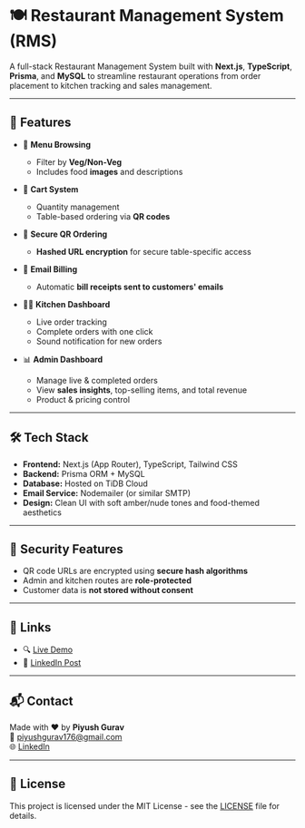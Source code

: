 # 🍽️ Restaurant Management System (RMS)

A full-stack Restaurant Management System built with **Next.js**, **TypeScript**, **Prisma**, and **MySQL** to streamline restaurant operations from order placement to kitchen tracking and sales management.

---

## 🚀 Features

- 📖 **Menu Browsing**
  - Filter by **Veg/Non-Veg**
  - Includes food **images** and descriptions

- 🛒 **Cart System**
  - Quantity management
  - Table-based ordering via **QR codes**

- 🔐 **Secure QR Ordering**
  - **Hashed URL encryption** for secure table-specific access

- 🧾 **Email Billing**
  - Automatic **bill receipts sent to customers' emails**

- 🧑‍🍳 **Kitchen Dashboard**
  - Live order tracking
  - Complete orders with one click
  - Sound notification for new orders

- 📊 **Admin Dashboard**
  - Manage live & completed orders
  - View **sales insights**, top-selling items, and total revenue
  - Product & pricing control

---

## 🛠️ Tech Stack

- **Frontend:** Next.js (App Router), TypeScript, Tailwind CSS
- **Backend:** Prisma ORM + MySQL
- **Database:** Hosted on TiDB Cloud
- **Email Service:** Nodemailer (or similar SMTP)
- **Design:** Clean UI with soft amber/nude tones and food-themed aesthetics

---

## 🔐 Security Features

- QR code URLs are encrypted using **secure hash algorithms**
- Admin and kitchen routes are **role-protected**
- Customer data is **not stored without consent**

---


## 🔗 Links

- 🔍 [Live Demo](https://biteandco25.vercel.app/)
- 📝 [LinkedIn Post]([https://www.linkedin.com/in/piyush-gurav-674409262/])

---

## 📬 Contact

Made with ❤️ by **Piyush Gurav**  
📧 piyushgurav176@gmail.com  
🌐 [LinkedIn](https://www.linkedin.com/in/piyush-gurav-674409262/) 

---

## 📌 License

This project is licensed under the MIT License - see the [LICENSE](LICENSE) file for details.
